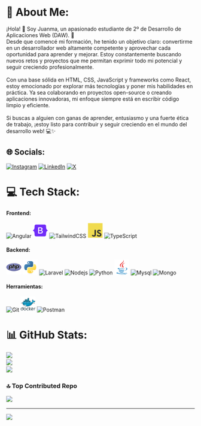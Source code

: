 # 💫 About Me:
¡Hola! 👋 Soy Juanma, un apasionado estudiante de 2º de Desarrollo de Aplicaciones Web (DAW). 🚀<br>Desde que comencé mi formación, he tenido un objetivo claro: convertirme en un desarrollador web altamente competente y aprovechar cada oportunidad para aprender y mejorar. Estoy constantemente buscando nuevos retos y proyectos que me permitan exprimir todo mi potencial y seguir creciendo profesionalmente.<br><br>Con una base sólida en HTML, CSS, JavaScript y frameworks como React, estoy emocionado por explorar más tecnologías y poner mis habilidades en práctica. Ya sea colaborando en proyectos open-source o creando aplicaciones innovadoras, mi enfoque siempre está en escribir código limpio y eficiente.<br><br>Si buscas a alguien con ganas de aprender, entusiasmo y una fuerte ética de trabajo, ¡estoy listo para contribuir y seguir creciendo en el mundo del desarrollo web! 💻✨


## 🌐 Socials:
[![Instagram](https://img.shields.io/badge/Instagram-%23E4405F.svg?logo=Instagram&logoColor=white)](https://instagram.com/juanma.e.r) [![LinkedIn](https://img.shields.io/badge/LinkedIn-%230077B5.svg?logo=linkedin&logoColor=white)](https://www.linkedin.com/in/juan-manuel-espinola-rodriguez) [![X](https://img.shields.io/badge/X-black.svg?logo=X&logoColor=white)](https://x.com/DevZensi) 

# 💻 Tech Stack:
<h4>Frontend:</h4>
  <p>
    <img src="https://angular.io/assets/images/logos/angular/angular.svg" alt="Angular" width="40" height="40" />
    <img src="https://raw.githubusercontent.com/devicons/devicon/master/icons/bootstrap/bootstrap-plain.svg" alt="Bootstrap" width="40" height="40" />
    <img src="https://www.vectorlogo.zone/logos/tailwindcss/tailwindcss-icon.svg" alt="TailwindCSS" width="40" height="40" />
    <img src="https://raw.githubusercontent.com/devicons/devicon/master/icons/javascript/javascript-original.svg" alt="JavaScript" width="40" height="40" />
    <img src="https://www.vectorlogo.zone/logos/typescriptlang/typescriptlang-icon.svg" alt="TypeScript" width="40" height="40" />
  </p>
  
  <h4>Backend:</h4>
  <p>
    <img src="https://raw.githubusercontent.com/devicons/devicon/master/icons/php/php-original.svg" alt="PHP" width="40" height="40" />
    <img src="https://raw.githubusercontent.com/devicons/devicon/master/icons/python/python-original.svg" alt="Python" width="40" height="40" />
    <img src="https://cdn.worldvectorlogo.com/logos/laravel-2.svg" alt="Laravel" width="40" height="40" />
    <img src="https://www.vectorlogo.zone/logos/nodejs/nodejs-horizontal.svg" alt="Nodejs" width="80" height="40" />
    <img src="https://www.vectorlogo.zone/logos/python/python-horizontal.svg" alt="Python" width="80" height="40" />
    <img src="https://raw.githubusercontent.com/devicons/devicon/master/icons/java/java-original.svg" alt="Java" width="40" height="40" />
    <img src="https://www.vectorlogo.zone/logos/mysql/mysql-ar21.svg" alt="Mysql" width="40" height="40" />
    <img src="https://www.vectorlogo.zone/logos/mongodb/mongodb-icon.svg" alt="Mongo" width="40" height="40" />
  </p>
  
  <h4>Herramientas:</h4>
  <p>
    <img src="https://www.vectorlogo.zone/logos/git-scm/git-scm-icon.svg" alt="Git" width="40" height="40" />
    <img src="https://raw.githubusercontent.com/devicons/devicon/master/icons/docker/docker-original-wordmark.svg" alt="Docker" width="40" height="40" />
    <img src="https://www.vectorlogo.zone/logos/getpostman/getpostman-icon.svg" alt="Postman" width="40" height="40" />
    
  </p>
</div>

# 📊 GitHub Stats:
![](https://github-readme-stats.vercel.app/api?username=Zensi77&theme=dark&hide_border=false&include_all_commits=true&count_private=false)<br/>
![](https://github-readme-streak-stats.herokuapp.com/?user=Zensi77&theme=dark&hide_border=false)<br/>
![](https://github-readme-stats.vercel.app/api/top-langs/?username=Zensi77&theme=dark&hide_border=false&include_all_commits=true&count_private=false&layout=compact)

### 🔝 Top Contributed Repo
![](https://github-contributor-stats.vercel.app/api?username=Zensi77&limit=5&theme=dark&combine_all_yearly_contributions=true)

---
[![](https://visitcount.itsvg.in/api?id=Zensi77&icon=0&color=0)](https://visitcount.itsvg.in)

<!-- Proudly created with GPRM ( https://gprm.itsvg.in ) -->
